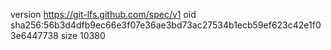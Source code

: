 version https://git-lfs.github.com/spec/v1
oid sha256:56b3d4dfb9ec66e3f07e36ae3bd73ac27534b1ecb59ef623c42e1f03e6447738
size 10380
